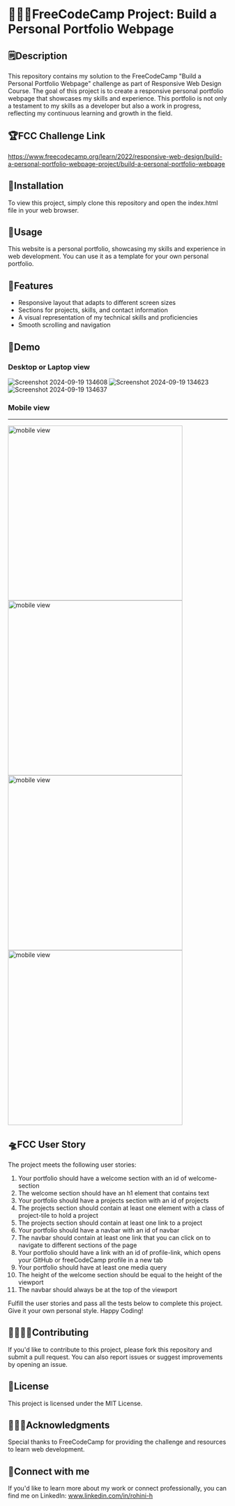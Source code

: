 # 👩🏻‍💻FreeCodeCamp Project: Build a Personal Portfolio Webpage

## 🗒️Description
This repository contains my solution to the FreeCodeCamp "Build a Personal Portfolio Webpage" challenge as part of Responsive Web Design Course. The goal of this project is to create a responsive personal portfolio webpage that showcases my skills and experience. This portfolio is not only a testament to my skills as a developer but also a work in progress, reflecting my continuous learning and growth in the field.

## 🏆FCC Challenge Link
https://www.freecodecamp.org/learn/2022/responsive-web-design/build-a-personal-portfolio-webpage-project/build-a-personal-portfolio-webpage

## 🌠Installation
To view this project, simply clone this repository and open the index.html file in your web browser.

## 🌟Usage
This website is a personal portfolio, showcasing my skills and experience in web development. You can use it as a template for your own personal portfolio.

## 🌈Features

- Responsive layout that adapts to different screen sizes
- Sections for projects, skills, and contact information
- A visual representation of my technical skills and proficiencies
- Smooth scrolling and navigation

## 🌸Demo
### Desktop or Laptop view
![Screenshot 2024-09-19 134608](https://github.com/user-attachments/assets/86ec1971-1e52-4cb6-94c8-5062a040937d)
![Screenshot 2024-09-19 134623](https://github.com/user-attachments/assets/d5fdc3e4-c24a-4a25-8ec3-1e4329303517)
![Screenshot 2024-09-19 134637](https://github.com/user-attachments/assets/38c712f7-3704-4a32-a7c4-dda0d0358d54)

### Mobile view
---
<img src="https://github.com/user-attachments/assets/2fc7933a-c086-4c97-9cc3-d1279b40fef1" alt="mobile view" width=400 />
<img src="https://github.com/user-attachments/assets/c93d1efc-9d87-482d-af12-64dc39e7c40e" alt="mobile view" width=400 />
<img src="https://github.com/user-attachments/assets/0457f680-96bb-491d-bfb6-b3d969ac54d4" alt="mobile view" width=400 />
<img src="https://github.com/user-attachments/assets/669da690-1fb7-4d6a-9057-8685e11ab289" alt="mobile view" width=400 />

## 🛸FCC User Story
The project meets the following user stories:

1. Your portfolio should have a welcome section with an id of welcome-section
2. The welcome section should have an h1 element that contains text
3. Your portfolio should have a projects section with an id of projects
4. The projects section should contain at least one element with a class of project-tile to hold a project
5. The projects section should contain at least one link to a project
6. Your portfolio should have a navbar with an id of navbar
7. The navbar should contain at least one link that you can click on to navigate to different sections of the page
8. Your portfolio should have a link with an id of profile-link, which opens your GitHub or freeCodeCamp profile in a new tab
9. Your portfolio should have at least one media query
10. The height of the welcome section should be equal to the height of the viewport
11. The navbar should always be at the top of the viewport

Fulfill the user stories and pass all the tests below to complete this project. Give it your own personal style. Happy Coding!

## 🫱🏼‍🫲🏼Contributing
If you'd like to contribute to this project, please fork this repository and submit a pull request. You can also report issues or suggest improvements by opening an issue.

## 🔏License
This project is licensed under the MIT License.

## 🙇🏻‍♀️Acknowledgments
Special thanks to FreeCodeCamp for providing the challenge and resources to learn web development.

## 🚀Connect with me
If you'd like to learn more about my work or connect professionally, you can find me on LinkedIn: www.linkedin.com/in/rohini-h
